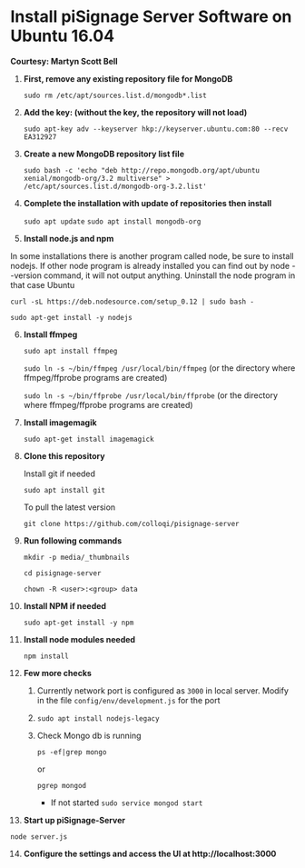 # Install piSignage Server Software on Ubuntu 16.04
    
**Courtesy: Martyn Scott Bell**


1. **First, remove any existing repository file for MongoDB**

    `sudo rm /etc/apt/sources.list.d/mongodb*.list`

2. **Add the key: (without the key, the repository will not load)**

    `sudo apt-key adv --keyserver hkp://keyserver.ubuntu.com:80 --recv EA312927`

3. **Create a new MongoDB repository list file**

    `sudo bash -c 'echo "deb http://repo.mongodb.org/apt/ubuntu xenial/mongodb-org/3.2 multiverse" > /etc/apt/sources.list.d/mongodb-org-3.2.list'`

4. **Complete the installation with update of repositories then install**

    `sudo apt update`
    `sudo apt install mongodb-org`

5. **Install node.js and npm**

In some installations there is another program called node, be sure to install nodejs. If other node program is already installed you can find out by node --version command, it will not output anything. Uninstall the node program in that case
Ubuntu

   `curl -sL https://deb.nodesource.com/setup_0.12 | sudo bash -`
   
   `sudo apt-get install -y nodejs`

6. **Install ffmpeg**

    `sudo apt install ffmpeg`
    
    `sudo ln -s ~/bin/ffmpeg /usr/local/bin/ffmpeg`  (or the directory where ffmpeg/ffprobe programs are created)
  
    `sudo ln -s ~/bin/ffprobe /usr/local/bin/ffprobe`  (or the directory where ffmpeg/ffprobe programs are created)

7. **Install imagemagik**

    `sudo apt-get install imagemagick`

8. **Clone this repository**
    
    Install git if needed
    
   `sudo apt install git`
    
    To pull the latest version
        
   `git clone https://github.com/colloqi/pisignage-server`
     
9. **Run following commands**
        
    `mkdir -p media/_thumbnails`
 
    `cd pisignage-server`
 
    `chown -R <user>:<group> data`
    
10. **Install NPM if needed**

    `sudo apt-get install -y npm`
    
11. **Install node modules needed**
    
    `npm install`

12. **Few more checks**

    1. Currently network port is configured as `3000` in local server. Modify in the file `config/env/development.js` for the port
    2. `sudo apt install nodejs-legacy`
    3. Check Mongo db is running

        `ps -ef|grep mongo`
        
         or
            
        `pgrep mongod`

        - If not started
            `sudo service mongod start`

13. **Start up piSignage-Server**

   `node server.js`
            
14. **Configure the settings and access the UI at http://localhost:3000**
